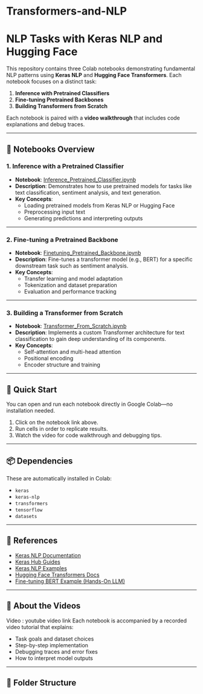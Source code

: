 # Transformers-and-NLP
# NLP Tasks with Keras NLP and Hugging Face

This repository contains three Colab notebooks demonstrating fundamental NLP patterns using **Keras NLP** and **Hugging Face Transformers**. Each notebook focuses on a distinct task:

1. **Inference with Pretrained Classifiers**
2. **Fine-tuning Pretrained Backbones**
3. **Building Transformers from Scratch**

Each notebook is paired with a **video walkthrough** that includes code explanations and debug traces.

---

## 📘 Notebooks Overview

### 1. Inference with a Pretrained Classifier
- **Notebook**: [Inference_Pretrained_Classifier.ipynb](colab_link_here)
- **Description**: Demonstrates how to use pretrained models for tasks like text classification, sentiment analysis, and text generation.
- **Key Concepts**:
  - Loading pretrained models from Keras NLP or Hugging Face
  - Preprocessing input text
  - Generating predictions and interpreting outputs

---

### 2. Fine-tuning a Pretrained Backbone
- **Notebook**: [Finetuning_Pretrained_Backbone.ipynb](colab_link_here)
- **Description**: Fine-tunes a transformer model (e.g., BERT) for a specific downstream task such as sentiment analysis.
- **Key Concepts**:
  - Transfer learning and model adaptation
  - Tokenization and dataset preparation
  - Evaluation and performance tracking

---

### 3. Building a Transformer from Scratch
- **Notebook**: [Transformer_From_Scratch.ipynb](colab_link_here)
- **Description**: Implements a custom Transformer architecture for text classification to gain deep understanding of its components.
- **Key Concepts**:
  - Self-attention and multi-head attention
  - Positional encoding
  - Encoder structure and training

---

## 🚀 Quick Start

You can open and run each notebook directly in Google Colab—no installation needed.

1. Click on the notebook link above.
2. Run cells in order to replicate results.
3. Watch the video for code walkthrough and debugging tips.

---

## 📦 Dependencies

These are automatically installed in Colab:
- `keras`
- `keras-nlp`
- `transformers`
- `tensorflow`
- `datasets`

---

## 🔗 References

- [Keras NLP Documentation](https://keras.io/keras_nlp/)
- [Keras Hub Guides](https://keras.io/keras_hub/guides/)
- [Keras NLP Examples](https://keras.io/examples/nlp/)
- [Hugging Face Transformers Docs](https://huggingface.co/docs/transformers)
- [Fine-tuning BERT Example (Hands-On LLM)](https://github.com/HandsOnLLM/Hands-On-Large-Language-Models/blob/main/chapter11/Chapter%2011%20-%20Fine-Tuning%20BERT.ipynb)

---

## 🎥 About the Videos
Video : youtube video link
Each notebook is accompanied by a recorded video tutorial that explains:
- Task goals and dataset choices
- Step-by-step implementation
- Debugging traces and error fixes
- How to interpret model outputs

---

## 📁 Folder Structure

